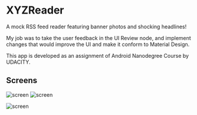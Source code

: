 # XYZReader

 A mock RSS feed reader featuring banner photos and shocking headlines! 

My job was to take the user feedback in the UI Review node, and implement changes that would improve the UI and make it conform to Material Design.

This app is developed as an assignment of Android Nanodegree Course by UDACITY.


## Screens

![screen](../master/screenshots/screen_1.png)                          ![screen](../master/screenshots/screen_2.png)




![screen](../master/screenshots/screen_3.png)
